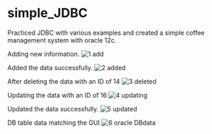 # simple_JDBC
Practiced JDBC with various examples and created a simple coffee management system with oracle 12c.

Adding new information.
![1  add](https://github.com/suyeounlee/simple_JDBC/assets/102848080/9167ae68-894b-431b-aa8c-b721b19a48b8)

Added the data successfully.
![2  added](https://github.com/suyeounlee/simple_JDBC/assets/102848080/ea2b8522-0b7c-40f5-8c28-2d89826ca7fb)

After deleting the data with an ID of 14
![3  deleted](https://github.com/suyeounlee/simple_JDBC/assets/102848080/a9726ab9-9a33-48b3-885f-37ed64d1c723)

Updating the data with an ID of 16
![4  updating](https://github.com/suyeounlee/simple_JDBC/assets/102848080/340dcefd-247d-4b35-9fff-4cfe8f4aadec)

Updated the data successfully.
![5  updated](https://github.com/suyeounlee/simple_JDBC/assets/102848080/50e18f4b-1277-45b0-a91e-60b3bf04a509)

DB table data matching the GUI
![6  oracle DB](https://github.com/suyeounlee/simple_JDBC/assets/102848080/8ba0df34-e59e-47d1-8f68-4ebed1e3e6d5)data
